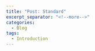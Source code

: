 ```yaml
---
title: "Post: Standard"
excerpt_separator: "<!--more-->"
categories:
  - Blog
tags:
  - Introduction
---
```

